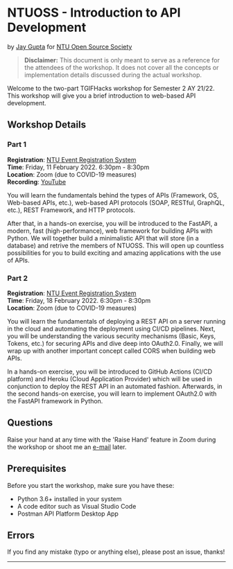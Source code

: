 # NTUOSS - Introduction to API Development

by [Jay Gupta](https://github.com/guptajay) for [NTU Open Source Society](https://ntuoss.com/home)

> **Disclaimer:** This document is only meant to serve as a reference for the attendees of the workshop. It does not cover all the concepts or implementation details discussed during the actual workshop.

Welcome to the two-part TGIFHacks workshop for Semester 2 AY 21/22. This workshop will give you a brief introduction to web-based API development.

## Workshop Details
### Part 1

**Registration**: [NTU Event Registration System](https://wis.ntu.edu.sg/webexe88/owa/REGISTER_NTU.REGISTER?EVENT_ID=OA22020718502714)  
**Time**: Friday, 11 February 2022. 6:30pm - 8:30pm  
**Location**: Zoom (due to COVID-19 measures)  
**Recording**: [YouTube](https://youtu.be/gp994pgurcE)

You will learn the fundamentals behind the types of APIs (Framework, OS, Web-based APIs, etc.), web-based API protocols (SOAP, RESTful, GraphQL, etc.), REST Framework, and HTTP protocols. 

After that, in a hands-on exercise, you will be introduced to the FastAPI, a modern, fast (high-performance), web framework for building APIs with Python. We will together build a minimalistic API that will store (in a database) and retrive the members of NTUOSS. This will open up countless possibilities for you to build exciting and amazing applications with the use of APIs.

### Part 2

**Registration**: [NTU Event Registration System](https://wis.ntu.edu.sg/webexe88/owa/REGISTER_NTU.REGISTER?EVENT_ID=OA22021500473610)  
**Time**: Friday, 18 February 2022. 6:30pm - 8:30pm  
**Location**: Zoom (due to COVID-19 measures)  

You will learn the fundamentals of deploying a REST API on a server running in the
cloud and automating the deployment using CI/CD pipelines. Next, you will be
understanding the various security mechanisms (Basic, Keys, Tokens, etc.) for securing
APIs and dive deep into OAuth2.0. Finally, we will wrap up with another important
concept called CORS when building web APIs.

In a hands-on exercise, you will be introduced to GitHub Actions (CI/CD platform)
and Heroku (Cloud Application Provider) which will be used in conjunction to deploy
the REST API in an automated fashion. Afterwards, in the second hands-on exercise,
you will learn to implement OAuth2.0 with the FastAPI framework in Python.

## Questions

Raise your hand at any time with the 'Raise Hand' feature in Zoom during the workshop or shoot me an [e-mail](mailto:jay002@e.ntu.edu.sg) later.

## Prerequisites
Before you start the workshop, make sure you have these:
* Python 3.6+ installed in your system
* A code editor such as Visual Studio Code
* Postman API Platform Desktop App

## Errors

If you find any mistake (typo or anything else), please post an issue, thanks!

***
